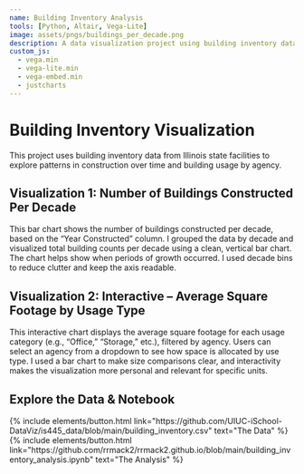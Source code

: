 ```yaml
---
name: Building Inventory Analysis
tools: [Python, Altair, Vega-Lite]
image: assets/pngs/buildings_per_decade.png
description: A data visualization project using building inventory data from the University of Illinois system.
custom_js:
  - vega.min
  - vega-lite.min
  - vega-embed.min
  - justcharts
---
```


# Building Inventory Visualization

This project uses building inventory data from Illinois state facilities to explore patterns in construction over time and building usage by agency.

## Visualization 1: Number of Buildings Constructed Per Decade

This bar chart shows the number of buildings constructed per decade, based on the “Year Constructed” column. I grouped the data by decade and visualized total building counts per decade using a clean, vertical bar chart. The chart helps show when periods of growth occurred. I used decade bins to reduce clutter and keep the axis readable.

<vegachart schema-url="{{ site.baseurl }}/assets/json/buildingsdecade.json" style="width: 100%"></vegachart>

## Visualization 2: Interactive – Average Square Footage by Usage Type

This interactive chart displays the average square footage for each usage category (e.g., “Office,” “Storage,” etc.), filtered by agency. Users can select an agency from a dropdown to see how space is allocated by use type. I used a bar chart to make size comparisons clear, and interactivity makes the visualization more personal and relevant for specific units.

<vegachart schema-url="{{ site.baseurl }}/assets/json/usagechart.json" style="width: 100%"></vegachart>

## Explore the Data & Notebook

<div class="left">
{% include elements/button.html link="https://github.com/UIUC-iSchool-DataViz/is445_data/blob/main/building_inventory.csv" text="The Data" %}
</div>

<div class="right">
{% include elements/button.html link="https://github.com/rrmack2/rrmack2.github.io/blob/main/building_inventory_analysis.ipynb" text="The Analysis" %}
</div>
